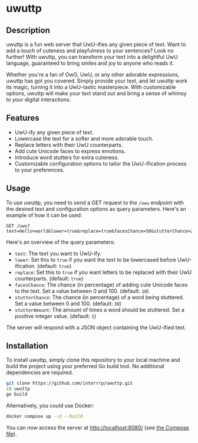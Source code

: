 # uwuttp

## Description

uwuttp is a fun web server that UwU-ifies any given piece of text. Want to add a touch of cuteness and
playfulness to your sentences? Look no further! With uwuttp, you can transform your text into a delightful
UwU language, guaranteed to bring smiles and joy to anyone who reads it.

Whether you're a fan of OwO, UwU, or any other adorable expressions, uwuttp has got you covered. Simply provide
your text, and let uwuttp work its magic, turning it into a UwU-tastic masterpiece. With customizable options, uwuttp will make your text stand out and bring a sense of whimsy to your digital
interactions.

## Features

- UwU-ify any given piece of text.
- Lowercase the text for a softer and more adorable touch.
- Replace letters with their UwU counterparts.
- Add cute Unicode faces to express emotions.
- Introduce word stutters for extra cuteness.
- Customizable configuration options to tailor the UwU-ification process to your preferences.

## Usage

To use uwuttp, you need to send a GET request to the `/uwu` endpoint with the desired text and
configuration options as query parameters. Here's an example of how it can be used:

```http
GET /uwu?text=Hello+world&lower=true&replace=true&facesChance=50&stutterChance=25&stutterAmount=2
```

Here's an overview of the query parameters:

- `text`: The text you want to UwU-ify.
- `lower`: Set this to `true` if you want the text to be lowercased before UwU-ification. (default: `true`)
- `replace`: Set this to `true` if you want letters to be replaced with their UwU counterparts. (default: `true`)
- `facesChance`: The chance (in percentage) of adding cute Unicode faces to the text. Set a value between 0 and 100. (default: `10`)
- `stutterChance`: The chance (in percentage) of a word being stuttered. Set a value between 0 and 100. (default: `30`)
- `stutterAmount`: The amount of times a word should be stuttered. Set a positive integer value. (default: `1`)

The server will respond with a JSON object containing the UwU-ified text.

## Installation

To install uwuttp, simply clone this repository to your local machine and build the project using your
preferred Go build tool. No additional dependencies are required.

```bash
git clone https://github.com/interrrp/uwuttp.git
cd uwuttp
go build
```

Alternatively, you could use Docker:

```bash
docker compose up --d --build
```

You can now access the server at <http://localhost:8080/> (see
[the Compose file](docker-compose.yml>)).
